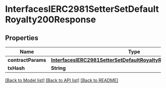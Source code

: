 # InterfacesIERC2981SetterSetDefaultRoyalty200Response

## Properties
Name | Type | Description | Notes
------------ | ------------- | ------------- | -------------
**contractParams** | [**InterfacesIERC2981SetterSetDefaultRoyaltyRequestContractParams**](InterfacesIERC2981SetterSetDefaultRoyaltyRequestContractParams.md) |  | 
**txHash** | **String** |  | 

[[Back to Model list]](../README.md#documentation-for-models) [[Back to API list]](../README.md#documentation-for-api-endpoints) [[Back to README]](../README.md)


